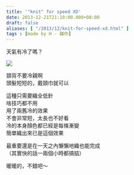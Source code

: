 ```yaml
---
title: '"knit" for speed XD'
date: 2013-12-21T21:10:00.000+08:00
draft: false
aliases: [ "/2013/12/knit-for-speed-xd.html" ]
tags : [made by H - 雜作]
---
```


天氣有冷了嗎？  

![](/images/knitforspeed.jpg)

頸背不要冷親啊  
頭髮短短的，戴頸巾就可以

  

這種只需要織全低針  
啥技巧都不用  
用了兩舊冷的效果  
不會非常短，太長也不好看  
冷的本身顏色都已經是每條漸變  
簡單織出來已是這個效果

  

最重要還是在一天之內懶懶地織也能完成  
（其實快的話一兩個小時都搞掂）

暖暖的，不錯吧～
